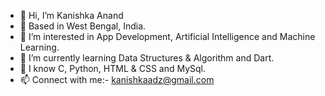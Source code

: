 - 👋 Hi, I’m Kanishka Anand
- 📍 Based in West Bengal, India. 
- 👀 I’m interested in App Development, Artificial Intelligence and Machine Learning.
- 🌱 I’m currently learning Data Structures & Algorithm and Dart.
- 💞️ I know C, Python, HTML & CSS and MySql.
- 📫 Connect with me:- kanishkaadz@gmail.com

<!---
kanishkadz/kanishkadz is a ✨ special ✨ repository because its `README.md` (this file) appears on your GitHub profile.
You can click the Preview link to take a look at your changes.
--->
